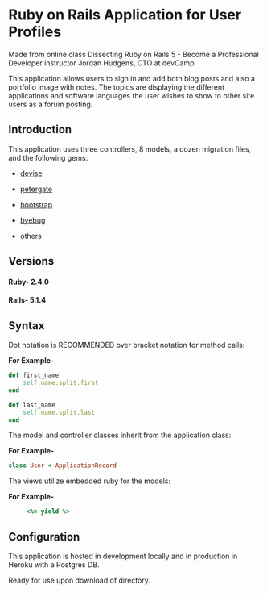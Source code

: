 # Ruby on Rails Application for User Profiles

Made from online class Dissecting Ruby on Rails 5 - Become a Professional Developer instructor Jordan Hudgens, CTO at devCamp.

This application allows users to sign in and add both blog posts and also a portfolio image with notes. The topics are displaying the different applications and software languages the user wishes to show to other site users as a forum posting.

## Introduction

This application uses three controllers, 8 models, a dozen migration files, and the following gems:

* [devise](https://rubygems.org/gems/devise)

* [petergate](https://rubygems.org/gems/petergate)

* [bootstrap](https://rubygems.org/gems/bootstrap)

* [byebug](https://rubygems.org/gems/byebug)

* others

## Versions

#### Ruby- 2.4.0

#### Rails- 5.1.4

## Syntax

Dot notation is RECOMMENDED over bracket notation for method calls:

**For Example-**
```ruby
def first_name
	self.name.split.first
end

def last_name
	self.name.split.last
end
```
The model and controller classes inherit from the application class:

**For Example-**
```ruby
class User < ApplicationRecord
```
The views utilize embedded ruby for the models:

**For Example-**
```ruby
     <%= yield %>
```
## Configuration

This application is hosted in development locally and in production in Heroku with a Postgres DB.

Ready for use upon download of directory.
